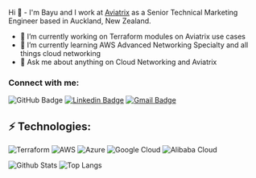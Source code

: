 Hi 👋 - I'm Bayu and I work at [Aviatrix](https://aviatrix.com/) as a Senior Technical Marketing Engineer based in Auckland, New Zealand.

- 🔭 I’m currently working on Terraform modules on Aviatrix use cases
- 🌱 I’m currently learning AWS Advanced Networking Specialty and all things cloud networking
- 💬 Ask me about anything on Cloud Networking and Aviatrix

### Connect with me:
![GitHub Badge](https://img.shields.io/github/followers/bayupw.svg?style=social&label=Follow&maxAge=2592000) 
[![Linkedin Badge](https://img.shields.io/badge/-Bayu%20Wibowo-blue?style=flat-square&logo=Linkedin&logoColor=white&link=<https://nz.linkedin.com/in/bayupw/>)](<https://nz.linkedin.com/in/bayupw/>) 
[![Gmail Badge](https://img.shields.io/badge/-bayupw@gmail.com-c14438?style=flat-square&logo=Gmail&logoColor=white&link=mailto:<bayupw@gmail.com>)](mailto:<bayupw@gmail.com>)


## ⚡ Technologies:
![Terraform](https://img.shields.io/badge/terraform-%235835CC.svg?style=for-the-badge&logo=terraform&logoColor=white)
![AWS](https://img.shields.io/badge/Amazon_AWS-FF9900?style=for-the-badge&logo=amazonaws&logoColor=white)
![Azure](https://img.shields.io/badge/microsoft%20azure-0089D6?style=for-the-badge&logo=microsoft-azure&logoColor=white)
![Google Cloud](https://img.shields.io/badge/Google_Cloud-4285F4?style=for-the-badge&logo=google-cloud&logoColor=white)
![Alibaba Cloud](https://img.shields.io/badge/Alibaba_Cloud-FF6A00?style=for-the-badge&logo=alibabacloud&logoColor=white)

![Github Stats](https://github-readme-stats.vercel.app/api?username=bayupw&count_private=true&show_icons=true&include_all_commits=true)
![Top Langs](https://github-readme-stats.vercel.app/api/top-langs/?username=bayupw&hide=TeX&layout=compact)

